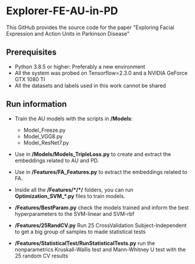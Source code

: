 # Explorer-FE-AU-in-PD
This GitHub provides the source code for the paper "Exploring Facial Expression and Action Units in Parkinson Disease"

## Prerequisites

- Python 3.8.5 or higher: Preferably a new environment
- All the system was probed on Tensorflow=2.3.0 and a NVIDIA GeForce GTX 1080 TI
- All the datasets and labels used in this work cannot be shared 

## Run information

- Train the AU models with the scripts in **/Models**:
	- Model_Freeze.py
	- Model_VGG8.py
	- Model_ResNet7.py
	
- Use in **/Models/Models_TripleLoss.py** to create and extract the embeddings related to AU and PD.
- Use in **/Features/FA_Features.py** to extract the embeddings related to FA.

- Inside all the **/Features/\*/\*/** folders, you can run **Optimization_SVM_\*.py** files to train models.

- **/Features/BestParam.py** check the models trained and inform the best hyperparameters to the SVM-linear and SVM-rbf

- **/Features/25RandCV.py** Run 25 CrossValidation Subject-Independent to get a big group of samples to made statistical tests

- **/Features/StatisticalTest/RunStatisticalTests.py** run the nonparametrics Kruskall-Wallis test and Mann-Whitney U test with the 25 random CV results
